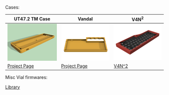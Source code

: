 Cases:

| UT47.2 TM Case | Vandal | V4N<sup>2</sup> |
| --- | --- | --- |
| ![UT47.2 TM Case](assets/tmcase-rgb-lp.png) | ![Vandal](assets/Vandal-top-angled.png) | ![V4N^2](assets/V4N2v1.png) |
| [Project Page](https://github.com/ba-keyboards/ut47.2-cases) | [Project Page](https://github.com/ba-keyboards/Vandal) | [V4N^2](https://github.com/ba-keyboards/V4N-2) |


Misc Vial firmwares:

[Library](https://github.com/ba-keyboards/vial-firmwares)
